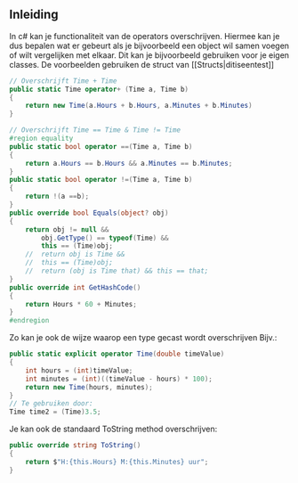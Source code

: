 ## Inleiding

In c# kan je functionaliteit van de operators overschrijven.
Hiermee kan je dus bepalen wat er gebeurt als je bijvoorbeeld een object wil samen voegen of wilt vergelijken met elkaar. 
Dit kan je bijvoorbeeld gebruiken voor je eigen classes.
De voorbeelden gebruiken de struct van [[Structs|ditiseentest]]
```c#
// Overschrijft Time + Time
public static Time operator+ (Time a, Time b)
{
	return new Time(a.Hours + b.Hours, a.Minutes + b.Minutes)
}
```
```c#
// Overschrijft Time == Time & Time != Time
#region equality
public static bool operator ==(Time a, Time b)
{
    return a.Hours == b.Hours && a.Minutes == b.Minutes;
}
public static bool operator !=(Time a, Time b)
{
    return !(a ==b);
}
public override bool Equals(object? obj)
{
    return obj != null &&
        obj.GetType() == typeof(Time) &&
        this == (Time)obj;
    //  return obj is Time &&
    //  this == (Time)obj;
    //  return (obj is Time that) && this == that;
}
public override int GetHashCode()
{
    return Hours * 60 + Minutes;
}
#endregion
```

Zo kan je ook de wijze waarop een type gecast wordt overschrijven
Bijv.:
```c#
public static explicit operator Time(double timeValue)
{
	int hours = (int)timeValue;
	int minutes = (int)((timeValue - hours) * 100);
	return new Time(hours, minutes);        
}
// Te gebruiken door:
Time time2 = (Time)3.5;
```


Je kan ook de standaard ToString method overschrijven:
```c#
public override string ToString()
{
    return $"H:{this.Hours} M:{this.Minutes} uur";
}
```

